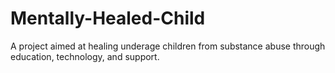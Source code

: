 # Mentally-Healed-Child
A project aimed at healing underage children from substance abuse through education, technology, and support.
